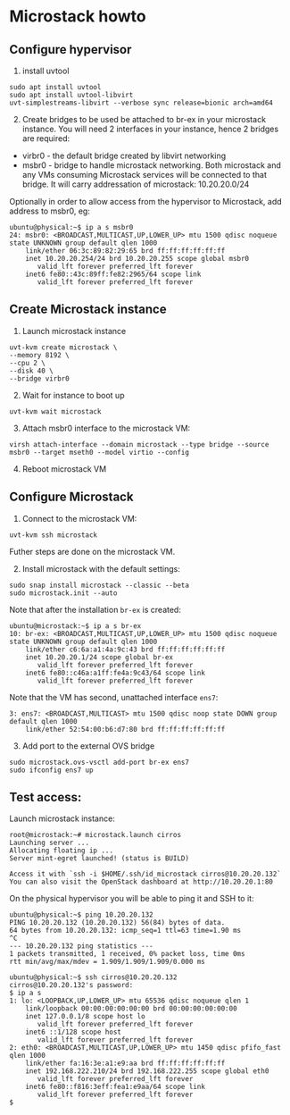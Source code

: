 # Microstack howto

## Configure hypervisor

1. install uvtool
```
sudo apt install uvtool
sudo apt install uvtool-libvirt
uvt-simplestreams-libvirt --verbose sync release=bionic arch=amd64
```
2. Create bridges to be used be attached to br-ex in your microstack instance. You will need 2 interfaces in your instance, hence 2 bridges are required:
- virbr0 - the default bridge created by libvirt networking
- msbr0 - bridge to handle microstack networking. Both microstack and any VMs consuming Microstack services will be connected to that bridge. It will carry addressation of microstack: 10.20.20.0/24 

Optionally in order to allow access from the hypervisor to Microstack, add address to msbr0, eg: 
```
ubuntu@physical:~$ ip a s msbr0
24: msbr0: <BROADCAST,MULTICAST,UP,LOWER_UP> mtu 1500 qdisc noqueue state UNKNOWN group default qlen 1000
    link/ether 06:3c:89:82:29:65 brd ff:ff:ff:ff:ff:ff
    inet 10.20.20.254/24 brd 10.20.20.255 scope global msbr0
       valid_lft forever preferred_lft forever
    inet6 fe80::43c:89ff:fe82:2965/64 scope link 
       valid_lft forever preferred_lft forever
```

## Create Microstack instance

1. Launch microstack instance
```
uvt-kvm create microstack \
--memory 8192 \
--cpu 2 \
--disk 40 \
--bridge virbr0
```
2. Wait for instance to boot up
```
uvt-kvm wait microstack
```

3. Attach msbr0 interface to the microstack VM:
```
virsh attach-interface --domain microstack --type bridge --source msbr0 --target mseth0 --model virtio --config
```
4. Reboot microstack VM

## Configure Microstack

1. Connect to the microstack VM:
```
uvt-kvm ssh microstack
```
Futher steps are done on the microstack VM.

2. Install microstack with the default settings:
```
sudo snap install microstack --classic --beta
sudo microstack.init --auto
```
Note that after the installation `br-ex` is created:
```
ubuntu@microstack:~$ ip a s br-ex
10: br-ex: <BROADCAST,MULTICAST,UP,LOWER_UP> mtu 1500 qdisc noqueue state UNKNOWN group default qlen 1000
    link/ether c6:6a:a1:4a:9c:43 brd ff:ff:ff:ff:ff:ff
    inet 10.20.20.1/24 scope global br-ex
       valid_lft forever preferred_lft forever
    inet6 fe80::c46a:a1ff:fe4a:9c43/64 scope link 
       valid_lft forever preferred_lft forever
```

Note that the VM has second, unattached interface `ens7`:
```
3: ens7: <BROADCAST,MULTICAST> mtu 1500 qdisc noop state DOWN group default qlen 1000
    link/ether 52:54:00:b6:d7:80 brd ff:ff:ff:ff:ff:ff
```
3. Add port to the external OVS bridge
```
sudo microstack.ovs-vsctl add-port br-ex ens7
sudo ifconfig ens7 up
```

## Test access:
Launch microstack instance:
```
root@microstack:~# microstack.launch cirros
Launching server ...
Allocating floating ip ...
Server mint-egret launched! (status is BUILD)

Access it with `ssh -i $HOME/.ssh/id_microstack cirros@10.20.20.132`
You can also visit the OpenStack dashboard at http://10.20.20.1:80
```
On the physical hypervisor you will be able to ping it and SSH to it:
```
ubuntu@physical:~$ ping 10.20.20.132
PING 10.20.20.132 (10.20.20.132) 56(84) bytes of data.
64 bytes from 10.20.20.132: icmp_seq=1 ttl=63 time=1.90 ms
^C
--- 10.20.20.132 ping statistics ---
1 packets transmitted, 1 received, 0% packet loss, time 0ms
rtt min/avg/max/mdev = 1.909/1.909/1.909/0.000 ms
```
```
ubuntu@physical:~$ ssh cirros@10.20.20.132
cirros@10.20.20.132's password: 
$ ip a s
1: lo: <LOOPBACK,UP,LOWER_UP> mtu 65536 qdisc noqueue qlen 1
    link/loopback 00:00:00:00:00:00 brd 00:00:00:00:00:00
    inet 127.0.0.1/8 scope host lo
       valid_lft forever preferred_lft forever
    inet6 ::1/128 scope host 
       valid_lft forever preferred_lft forever
2: eth0: <BROADCAST,MULTICAST,UP,LOWER_UP> mtu 1450 qdisc pfifo_fast qlen 1000
    link/ether fa:16:3e:a1:e9:aa brd ff:ff:ff:ff:ff:ff
    inet 192.168.222.210/24 brd 192.168.222.255 scope global eth0
       valid_lft forever preferred_lft forever
    inet6 fe80::f816:3eff:fea1:e9aa/64 scope link 
       valid_lft forever preferred_lft forever
$ 
```

